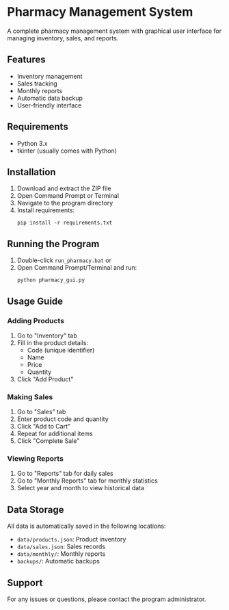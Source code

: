 # Pharmacy Management System

A complete pharmacy management system with graphical user interface for managing inventory, sales, and reports.

## Features

- Inventory management
- Sales tracking
- Monthly reports
- Automatic data backup
- User-friendly interface

## Requirements

- Python 3.x
- tkinter (usually comes with Python)

## Installation

1. Download and extract the ZIP file
2. Open Command Prompt or Terminal
3. Navigate to the program directory
4. Install requirements:
   ```
   pip install -r requirements.txt
   ```

## Running the Program

1. Double-click `run_pharmacy.bat` or
2. Open Command Prompt/Terminal and run:
   ```
   python pharmacy_gui.py
   ```

## Usage Guide

### Adding Products
1. Go to "Inventory" tab
2. Fill in the product details:
   - Code (unique identifier)
   - Name
   - Price
   - Quantity
3. Click "Add Product"

### Making Sales
1. Go to "Sales" tab
2. Enter product code and quantity
3. Click "Add to Cart"
4. Repeat for additional items
5. Click "Complete Sale"

### Viewing Reports
1. Go to "Reports" tab for daily sales
2. Go to "Monthly Reports" tab for monthly statistics
3. Select year and month to view historical data

## Data Storage

All data is automatically saved in the following locations:
- `data/products.json`: Product inventory
- `data/sales.json`: Sales records
- `data/monthly/`: Monthly reports
- `backups/`: Automatic backups

## Support

For any issues or questions, please contact the program administrator. 